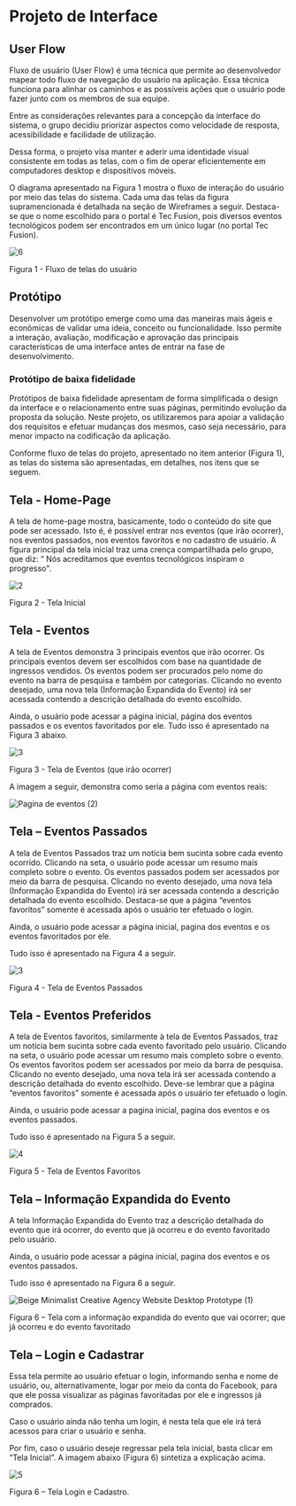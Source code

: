 
# Projeto de Interface

## User Flow

Fluxo de usuário (User Flow) é uma técnica que permite ao desenvolvedor mapear todo fluxo de navegação do usuário na aplicação. Essa técnica funciona para alinhar os caminhos e as possíveis ações que o usuário pode fazer junto com os membros de sua equipe.

Entre as considerações relevantes para a concepção da interface do sistema, o grupo decidiu priorizar aspectos como velocidade de resposta, acessibilidade e facilidade de utilização. 

Dessa forma, o projeto visa manter e aderir uma identidade visual consistente em todas as telas, com o fim de operar eficientemente em computadores desktop e dispositivos móveis.

O diagrama apresentado na Figura 1 mostra o fluxo de interação do usuário por meio das telas do sistema. Cada uma das telas da figura supramencionada é detalhada na seção de Wireframes a seguir. Destaca-se que o nome escolhido para o portal é Tec Fusion, pois diversos eventos tecnológicos podem ser encontrados em um único lugar (no portal Tec Fusion). 

![6](https://github.com/ICEI-PUC-Minas-PMV-ADS/pmv-ads-2023-2-e1-proj-web-t11-pmv-ads-2023-2-e1-proj-vendaingressos/assets/145787867/14842d7d-9f68-4102-9c32-82e673030267)

Figura 1 - Fluxo de telas do usuário

## Protótipo

Desenvolver um protótipo emerge como uma das maneiras mais ágeis e econômicas de validar uma ideia, conceito ou funcionalidade. Isso permite a interação, avaliação, modificação e aprovação das principais características de uma interface antes de entrar na fase de desenvolvimento. 

### Protótipo de baixa fidelidade

Protótipos de baixa fidelidade apresentam de forma simplificada o design da interface e o relacionamento entre suas páginas, permitindo evolução da proposta da solução. Neste projeto, os utilizaremos para apoiar a validação dos requisitos e efetuar mudanças dos mesmos, caso seja necessário, para menor impacto na codificação da aplicação.

Conforme fluxo de telas do projeto, apresentado no item anterior (Figura 1), as telas do sistema são apresentadas, em detalhes, nos itens que se seguem.

## Tela - Home-Page
A tela de home-page mostra, basicamente, todo o conteúdo do site que pode ser acessado. Isto é, é possível entrar nos eventos (que irão ocorrer), nos eventos passados, nos eventos favoritos e no cadastro de usuário.
A figura principal da tela inicial traz uma crença compartilhada pelo grupo, que diz: “ Nós acreditamos que eventos tecnológicos inspiram o progresso".

![2](https://github.com/ICEI-PUC-Minas-PMV-ADS/pmv-ads-2023-2-e1-proj-web-t11-pmv-ads-2023-2-e1-proj-vendaingressos/assets/145787867/0b0a4135-e973-4d62-908c-a3ebcc2942ea)


Figura 2 - Tela Inicial

## Tela - Eventos
A tela de Eventos demonstra 3 principais eventos que irão ocorrer. Os principais eventos devem ser escolhidos com base na quantidade de ingressos vendidos. Os eventos podem ser procurados pelo nome do evento na barra de pesquisa e também por categorias. Clicando no evento desejado, uma nova tela (Informação Expandida do Evento) irá ser acessada contendo a descrição detalhada do evento escolhido.

Ainda, o usuário pode acessar a página inicial, página dos eventos passados e os eventos favoritados por ele. Tudo isso é apresentado na Figura 3 abaixo.

![3](https://github.com/ICEI-PUC-Minas-PMV-ADS/pmv-ads-2023-2-e1-proj-web-t11-pmv-ads-2023-2-e1-proj-vendaingressos/assets/145787867/394233c9-f25b-47d0-bc11-cd5de22fa166)


Figura 3 - Tela de Eventos (que irão ocorrer)

A imagem a seguir, demonstra como seria a página com eventos reais:

![Pagina de eventos (2)](https://github.com/ICEI-PUC-Minas-PMV-ADS/pmv-ads-2023-2-e1-proj-web-t11-pmv-ads-2023-2-e1-proj-vendaingressos/assets/145787867/724b162e-268c-4ebb-83d7-936f0d8263e8)


## Tela – Eventos Passados
A tela de Eventos Passados traz um notícia bem sucinta sobre cada evento ocorrido. Clicando na seta, o usuário pode acessar um resumo mais completo sobre o evento. Os eventos passados podem ser acessados por meio da barra de pesquisa. Clicando no evento desejado, uma nova tela (Informação Expandida do Evento) irá ser acessada contendo a descrição detalhada do evento escolhido. Destaca-se que a página “eventos favoritos” somente é acessada após o usuário ter efetuado o login.

Ainda, o usuário pode acessar a página inicial, pagina dos eventos e os eventos favoritados por ele.

Tudo isso é apresentado na Figura 4 a seguir.

![3](https://github.com/ICEI-PUC-Minas-PMV-ADS/pmv-ads-2023-2-e1-proj-web-t11-pmv-ads-2023-2-e1-proj-vendaingressos/assets/145787867/56457c4b-5122-4344-9c5d-09f9532cc219)

Figura 4 - Tela de Eventos Passados

## Tela - Eventos Preferidos
A tela de Eventos favoritos, similarmente à tela de Eventos Passados, traz um notícia bem sucinta sobre cada evento favoritado pelo usuário. Clicando na seta, o usuário pode acessar um resumo mais completo sobre o evento. Os eventos favoritos podem ser acessados por meio da barra de pesquisa. Clicando no evento desejado, uma nova tela irá ser acessada contendo a descrição detalhada do evento escolhido. 
Deve-se lembrar que a página “eventos favoritos” somente é acessada após o usuário ter efetuado o login.


Ainda, o usuário pode acessar a pagina inicial, pagina dos eventos e os eventos passados.

Tudo isso é apresentado na Figura 5 a seguir.

![4](https://github.com/ICEI-PUC-Minas-PMV-ADS/pmv-ads-2023-2-e1-proj-web-t11-pmv-ads-2023-2-e1-proj-vendaingressos/assets/145787867/41dd1fed-a57f-47d2-bf70-ea62ba6f0fd2)


Figura 5 - Tela de Eventos Favoritos

## Tela – Informação Expandida do Evento
A tela Informação Expandida do Evento traz a descrição detalhada do evento que irá ocorrer, do evento que já ocorreu e do evento favoritado pelo usuário. 

Ainda, o usuário pode acessar a página inicial, pagina dos eventos e os eventos passados.

Tudo isso é apresentado na Figura 6 a seguir.

![Beige Minimalist Creative Agency Website Desktop Prototype (1)](https://github.com/ICEI-PUC-Minas-PMV-ADS/pmv-ads-2023-2-e1-proj-web-t11-pmv-ads-2023-2-e1-proj-vendaingressos/assets/145787867/872433cf-ea04-4984-bc5a-b8a1ac837b70)

Figura 6 – Tela com a informação expandida do evento que vai ocorrer; que já ocorreu e do evento favoritado

## Tela – Login e Cadastrar
Essa tela permite ao usuário efetuar o login, informando senha e nome de usuário, ou, alternativamente, logar por meio da conta do Facebook, para que ele possa visualizar as páginas favoritadas por ele e ingressos já comprados.

Caso o usuário ainda não tenha um login, é nesta tela que ele irá terá acessos para criar o usuário e senha.

Por fim, caso o usuário deseje regressar pela tela inicial, basta clicar em “Tela Inicial”.
A imagem abaixo (Figura 6) sintetiza a explicação acima.

![5](https://github.com/ICEI-PUC-Minas-PMV-ADS/pmv-ads-2023-2-e1-proj-web-t11-pmv-ads-2023-2-e1-proj-vendaingressos/assets/145787867/6ddba4e4-e262-473b-af34-16d08179cc5a)

Figura 6 – Tela Login e Cadastro.



